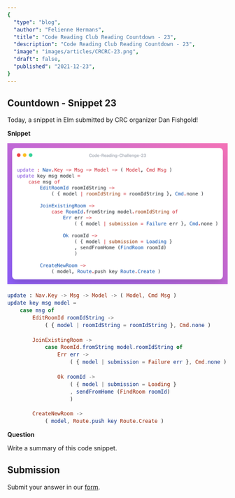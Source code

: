```yaml
---
{
  "type": "blog",
  "author": "Felienne Hermans",
  "title": "Code Reading Club Reading Countdown - 23",
  "description": "Code Reading Club Reading Countdown - 23",
  "image": "images/articles/CRCRC-23.png",
  "draft": false,
  "published": "2021-12-23",
}
---
```




## Countdown - Snippet 23

Today, a snippet in Elm submitted by CRC organizer Dan Fishgold!

**Snippet**

![CRCRC-23](/images/articles/CRCRC-23.png)


```elm
update : Nav.Key -> Msg -> Model -> ( Model, Cmd Msg )
update key msg model =
    case msg of
        EditRoomId roomIdString ->
            ( { model | roomIdString = roomIdString }, Cmd.none )

        JoinExistingRoom ->
            case RoomId.fromString model.roomIdString of
                Err err ->
                    ( { model | submission = Failure err }, Cmd.none )

                Ok roomId ->
                    ( { model | submission = Loading }
                    , sendFromHome (FindRoom roomId)
                    )

        CreateNewRoom ->
            ( model, Route.push key Route.Create )
```

**Question**

Write a summary of this code snippet.

## Submission

Submit your answer in our [form](https://forms.gle/241ak21gMu1fRada6).